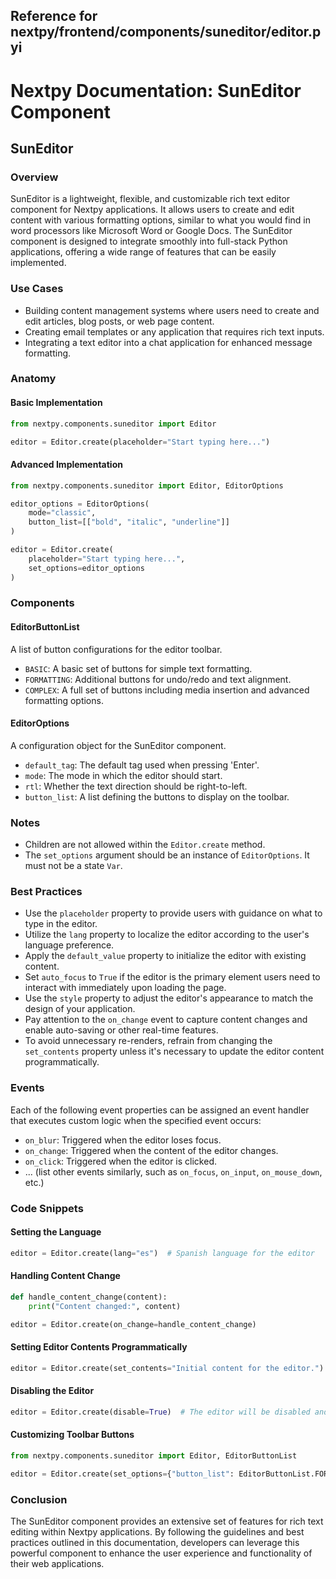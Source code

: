 ##  Reference for nextpy/frontend/components/suneditor/editor.pyi

# Nextpy Documentation: SunEditor Component

## SunEditor

### Overview

SunEditor is a lightweight, flexible, and customizable rich text editor component for Nextpy applications. It allows users to create and edit content with various formatting options, similar to what you would find in word processors like Microsoft Word or Google Docs. The SunEditor component is designed to integrate smoothly into full-stack Python applications, offering a wide range of features that can be easily implemented.

### Use Cases

- Building content management systems where users need to create and edit articles, blog posts, or web page content.
- Creating email templates or any application that requires rich text inputs.
- Integrating a text editor into a chat application for enhanced message formatting.

### Anatomy

#### Basic Implementation

```python
from nextpy.components.suneditor import Editor

editor = Editor.create(placeholder="Start typing here...")
```

#### Advanced Implementation

```python
from nextpy.components.suneditor import Editor, EditorOptions

editor_options = EditorOptions(
    mode="classic",
    button_list=[["bold", "italic", "underline"]]
)

editor = Editor.create(
    placeholder="Start typing here...",
    set_options=editor_options
)
```

### Components

#### EditorButtonList

A list of button configurations for the editor toolbar.

- `BASIC`: A basic set of buttons for simple text formatting.
- `FORMATTING`: Additional buttons for undo/redo and text alignment.
- `COMPLEX`: A full set of buttons including media insertion and advanced formatting options.

#### EditorOptions

A configuration object for the SunEditor component.

- `default_tag`: The default tag used when pressing 'Enter'.
- `mode`: The mode in which the editor should start.
- `rtl`: Whether the text direction should be right-to-left.
- `button_list`: A list defining the buttons to display on the toolbar.

### Notes

- Children are not allowed within the `Editor.create` method.
- The `set_options` argument should be an instance of `EditorOptions`. It must not be a state `Var`.

### Best Practices

- Use the `placeholder` property to provide users with guidance on what to type in the editor.
- Utilize the `lang` property to localize the editor according to the user's language preference.
- Apply the `default_value` property to initialize the editor with existing content.
- Set `auto_focus` to `True` if the editor is the primary element users need to interact with immediately upon loading the page.
- Use the `style` property to adjust the editor's appearance to match the design of your application.
- Pay attention to the `on_change` event to capture content changes and enable auto-saving or other real-time features.
- To avoid unnecessary re-renders, refrain from changing the `set_contents` property unless it's necessary to update the editor content programmatically.

### Events

Each of the following event properties can be assigned an event handler that executes custom logic when the specified event occurs:

- `on_blur`: Triggered when the editor loses focus.
- `on_change`: Triggered when the content of the editor changes.
- `on_click`: Triggered when the editor is clicked.
- ... (list other events similarly, such as `on_focus`, `on_input`, `on_mouse_down`, etc.)

### Code Snippets

#### Setting the Language

```python
editor = Editor.create(lang="es")  # Spanish language for the editor
```

#### Handling Content Change

```python
def handle_content_change(content):
    print("Content changed:", content)

editor = Editor.create(on_change=handle_content_change)
```

#### Setting Editor Contents Programmatically

```python
editor = Editor.create(set_contents="Initial content for the editor.")
```

#### Disabling the Editor

```python
editor = Editor.create(disable=True)  # The editor will be disabled and not editable
```

#### Customizing Toolbar Buttons

```python
from nextpy.components.suneditor import Editor, EditorButtonList

editor = Editor.create(set_options={"button_list": EditorButtonList.FORMATTING.value})
```

### Conclusion

The SunEditor component provides an extensive set of features for rich text editing within Nextpy applications. By following the guidelines and best practices outlined in this documentation, developers can leverage this powerful component to enhance the user experience and functionality of their web applications.